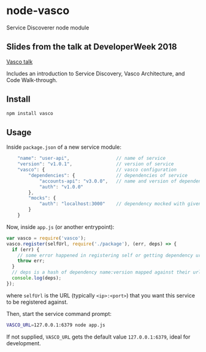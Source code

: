 # node-vasco

Service Discoverer node module

## Slides from the talk at DeveloperWeek 2018

[Vasco talk](https://github.com/asyncanup/vasco/blob/33b878b3ae43f2c75197ea3e93afa0876ce990de/vasco-talk.pdf)

Includes an introduction to Service Discovery, Vasco Architecture, and Code Walk-through.

## Install

```bash
npm install vasco
```

## Usage

Inside `package.json` of a new service module:

```js
    "name": "user-api",                 // name of service
    "version": "v1.0.1",                // version of service
    "vasco": {                          // vasco configuration
        "dependencies": {               // dependencies of service
            "accounts-api": "v3.0.0",   // name and version of dependency
            "auth": "v1.0.0"
        },
        "mocks": {
            "auth": "localhost:3000"    // dependency mocked with given url
        }
    }
```

Now, inside `app.js` (or another entrypoint):

```js
var vasco = require('vasco');
vasco.register(selfUrl, require('./package'), (err, deps) => {
  if (err) {
    // some error happened in registering self or getting dependency urls
    throw err;
  }
  // deps is a hash of dependency name:version mapped against their urls
  console.log(deps);
});
```

where `selfUrl` is the URL (typically `<ip>:<port>`) that you want this
service to be registered against.

Then, start the service command prompt:

```bash
VASCO_URL=127.0.0.1:6379 node app.js
```

If not supplied, `VASCO_URL` gets the default value `127.0.0.1:6379`,
ideal for development.
